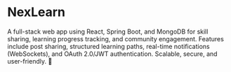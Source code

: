 # NexLearn
A full-stack web app using React, Spring Boot, and MongoDB for skill sharing, learning progress tracking, and community engagement. Features include post sharing, structured learning paths, real-time notifications (WebSockets), and OAuth 2.0/JWT authentication. Scalable, secure, and user-friendly. 🚀
